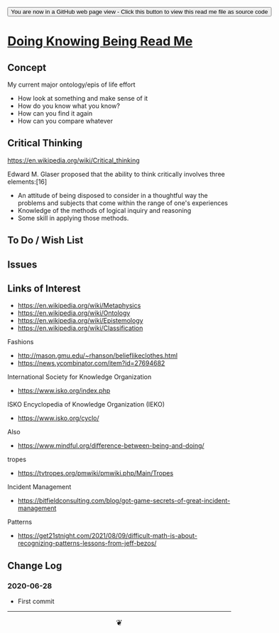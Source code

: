 <span style=display:none; >[You are now in a GitHub source code view - click this link to view Read Me file as a web page]( https://theo-armour.github.io/2021/pages/doing-knowing-being/readme.html  "View file as a web page." ) </span>

<div><input type=button onclick=window.location.href="https://github.com/theo-armour/2021/tree/master/pages/doing-knowing-being/";
value='You are now in a GitHub web page view - Click this button to view this read me file as source code' ></div>


# [Doing Knowing Being Read Me]( https://theo-armour.github.io/2021/pages/doing-knowing-being/readme.html )

<!--@@@
<div style=height:300px;overflow:hidden;width:100%;resize:both; ><iframe src=https://theo-armour.github.io/2021/ height=100% width=100% ></iframe></div>
_Doing Knowing Being_

### Full Screen: [Doing Knowing Being]( https://theo-armour.github.io/2021/pages/doing-knowing-being/ )
@@@-->


## Concept

My current major ontology/epis of life effort

* How look at something and make sense of it
* How do you know what you know?
* How can you find it again
* How can you compare whatever

## Critical Thinking

https://en.wikipedia.org/wiki/Critical_thinking

Edward M. Glaser proposed that the ability to think critically involves three elements:[16]

* An attitude of being disposed to consider in a thoughtful way the problems and subjects that come within the range of one's experiences
* Knowledge of the methods of logical inquiry and reasoning
* Some skill in applying those methods.


## To Do / Wish List


## Issues


## Links of Interest

* https://en.wikipedia.org/wiki/Metaphysics
* https://en.wikipedia.org/wiki/Ontology
* https://en.wikipedia.org/wiki/Epistemology
* https://en.wikipedia.org/wiki/Classification

Fashions

* http://mason.gmu.edu/~rhanson/belieflikeclothes.html
* https://news.ycombinator.com/item?id=27694682

International Society for Knowledge Organization
* https://www.isko.org/index.php

ISKO Encyclopedia of Knowledge Organization (IEKO)

* https://www.isko.org/cyclo/

Also

* https://www.mindful.org/difference-between-being-and-doing/

tropes

* https://tvtropes.org/pmwiki/pmwiki.php/Main/Tropes


Incident Management

* https://bitfieldconsulting.com/blog/got-game-secrets-of-great-incident-management

Patterns

* https://get21stnight.com/2021/08/09/difficult-math-is-about-recognizing-patterns-lessons-from-jeff-bezos/





## Change Log



### 2020-06-28

* First commit


***

<center title="hello!" ><a href=javascript:window.scrollTo(0,0); style=font-size:2ch;text-decoration:none; > ❦ </a></center>
